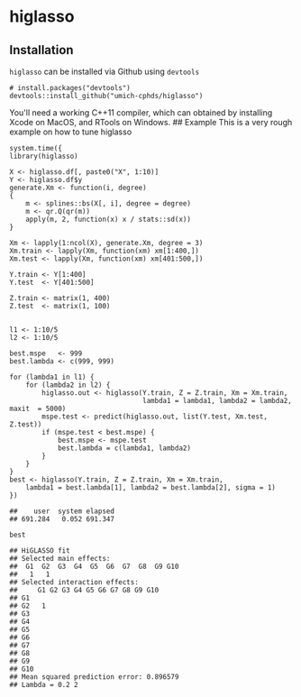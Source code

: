 higlasso
========

Installation
------------

`higlasso` can be installed via Github using `devtools`

    # install.packages("devtools")
    devtools::install_github("umich-cphds/higlasso")

You'll need a working C++11 compiler, which can obtained by installing
Xcode on MacOS, and RTools on Windows. \#\# Example This is a very rough
example on how to tune higlasso

    system.time({
    library(higlasso)

    X <- higlasso.df[, paste0("X", 1:10)]
    Y <- higlasso.df$y
    generate.Xm <- function(i, degree)
    {
        m <- splines::bs(X[, i], degree = degree)
        m <- qr.Q(qr(m))
        apply(m, 2, function(x) x / stats::sd(x))
    }

    Xm <- lapply(1:ncol(X), generate.Xm, degree = 3)
    Xm.train <- lapply(Xm, function(xm) xm[1:400,])
    Xm.test <- lapply(Xm, function(xm) xm[401:500,])

    Y.train <- Y[1:400]
    Y.test  <- Y[401:500]

    Z.train <- matrix(1, 400)
    Z.test  <- matrix(1, 100)


    l1 <- 1:10/5
    l2 <- 1:10/5

    best.mspe   <- 999
    best.lambda <- c(999, 999)

    for (lambda1 in l1) {
        for (lambda2 in l2) {
            higlasso.out <- higlasso(Y.train, Z = Z.train, Xm = Xm.train,
                                     lambda1 = lambda1, lambda2 = lambda2, maxit  = 5000)
            mspe.test <- predict(higlasso.out, list(Y.test, Xm.test, Z.test))
            if (mspe.test < best.mspe) {
                best.mspe <- mspe.test
                best.lambda = c(lambda1, lambda2)
            }
        }
    }
    best <- higlasso(Y.train, Z = Z.train, Xm = Xm.train,
        lambda1 = best.lambda[1], lambda2 = best.lambda[2], sigma = 1)
    })

    ##    user  system elapsed
    ## 691.284   0.052 691.347

    best

    ## HiGLASSO fit
    ## Selected main effects:
    ##  G1  G2  G3  G4  G5  G6  G7  G8  G9 G10
    ##   1   1                                 
    ## Selected interaction effects:
    ##     G1 G2 G3 G4 G5 G6 G7 G8 G9 G10
    ## G1                                
    ## G2   1                            
    ## G3                                
    ## G4                                
    ## G5                                
    ## G6                                
    ## G7                                
    ## G8                                
    ## G9                                
    ## G10                               
    ## Mean squared prediction error: 0.896579
    ## Lambda = 0.2 2
